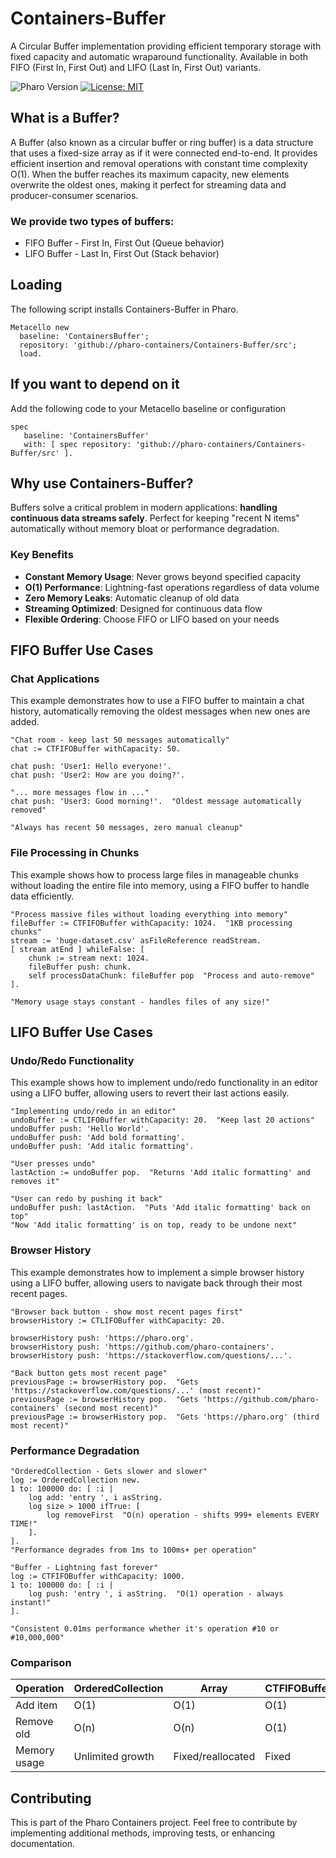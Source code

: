 # Containers-Buffer
A Circular Buffer implementation providing efficient temporary storage with fixed capacity and automatic wraparound functionality. Available in both FIFO (First In, First Out) and LIFO (Last In, First Out) variants.

![Pharo Version](https://img.shields.io/badge/Pharo-10+-blue)
[![License: MIT](https://img.shields.io/badge/License-MIT-green.svg)](LICENSE)

## What is a Buffer?

A Buffer (also known as a circular buffer or ring buffer) is a data structure that uses a fixed-size array as if it were connected end-to-end. It provides efficient insertion and removal operations with constant time complexity O(1). When the buffer reaches its maximum capacity, new elements overwrite the oldest ones, making it perfect for streaming data and producer-consumer scenarios.

### We provide two types of buffers:
- FIFO Buffer - First In, First Out (Queue behavior)
- LIFO Buffer - Last In, First Out (Stack behavior)

## Loading 
The following script installs Containers-Buffer in Pharo.

```smalltalk
Metacello new
  baseline: 'ContainersBuffer';
  repository: 'github://pharo-containers/Containers-Buffer/src';
  load.
```

## If you want to depend on it 

Add the following code to your Metacello baseline or configuration 

```smalltalk
spec 
   baseline: 'ContainersBuffer' 
   with: [ spec repository: 'github://pharo-containers/Containers-Buffer/src' ].
```

## Why use Containers-Buffer?
Buffers solve a critical problem in modern applications: **handling continuous data streams safely**. Perfect for keeping "recent N items" automatically without memory bloat or performance degradation.

### Key Benefits
- **Constant Memory Usage**: Never grows beyond specified capacity
- **O(1) Performance**: Lightning-fast operations regardless of data volume  
- **Zero Memory Leaks**: Automatic cleanup of old data
- **Streaming Optimized**: Designed for continuous data flow
- **Flexible Ordering**: Choose FIFO or LIFO based on your needs


## FIFO Buffer Use Cases

### Chat Applications
This example demonstrates how to use a FIFO buffer to maintain a chat history, automatically removing the oldest messages when new ones are added.

```smalltalk
"Chat room - keep last 50 messages automatically"
chat := CTFIFOBuffer withCapacity: 50.

chat push: 'User1: Hello everyone!'.
chat push: 'User2: How are you doing?'.

"... more messages flow in ..."
chat push: 'User3: Good morning!'.  "Oldest message automatically removed"

"Always has recent 50 messages, zero manual cleanup"
```

### File Processing in Chunks
This example shows how to process large files in manageable chunks without loading the entire file into memory, using a FIFO buffer to handle data efficiently.

```smalltalk
"Process massive files without loading everything into memory"
fileBuffer := CTFIFOBuffer withCapacity: 1024.  "1KB processing chunks"
stream := 'huge-dataset.csv' asFileReference readStream.
[ stream atEnd ] whileFalse: [
    chunk := stream next: 1024.
    fileBuffer push: chunk.
    self processDataChunk: fileBuffer pop  "Process and auto-remove"
].

"Memory usage stays constant - handles files of any size!"
```

## LIFO Buffer Use Cases

### Undo/Redo Functionality
This example shows how to implement undo/redo functionality in an editor using a LIFO buffer, allowing users to revert their last actions easily.

```smalltalk
"Implementing undo/redo in an editor"
undoBuffer := CTLIFOBuffer withCapacity: 20.  "Keep last 20 actions"
undoBuffer push: 'Hello World'.
undoBuffer push: 'Add bold formatting'.
undoBuffer push: 'Add italic formatting'.

"User presses undo"
lastAction := undoBuffer pop.  "Returns 'Add italic formatting' and removes it"

"User can redo by pushing it back"
undoBuffer push: lastAction.  "Puts 'Add italic formatting' back on top"
"Now 'Add italic formatting' is on top, ready to be undone next"
```

### Browser History
This example demonstrates how to implement a simple browser history using a LIFO buffer, allowing users to navigate back through their most recent pages.

```smalltalk
"Browser back button - show most recent pages first"
browserHistory := CTLIFOBuffer withCapacity: 20.

browserHistory push: 'https://pharo.org'.
browserHistory push: 'https://github.com/pharo-containers'.
browserHistory push: 'https://stackoverflow.com/questions/...'.

"Back button gets most recent page"
previousPage := browserHistory pop.  "Gets 'https://stackoverflow.com/questions/...' (most recent)"
previousPage := browserHistory pop.  "Gets 'https://github.com/pharo-containers' (second most recent)"
previousPage := browserHistory pop.  "Gets 'https://pharo.org' (third most recent)"
```


### Performance Degradation
```smalltalk
"OrderedCollection - Gets slower and slower"
log := OrderedCollection new.
1 to: 100000 do: [ :i |
    log add: 'entry ', i asString.
    log size > 1000 ifTrue: [ 
        log removeFirst  "O(n) operation - shifts 999+ elements EVERY TIME!"
    ].
].
"Performance degrades from 1ms to 100ms+ per operation"

"Buffer - Lightning fast forever"
log := CTFIFOBuffer withCapacity: 1000.
1 to: 100000 do: [ :i |
    log push: 'entry ', i asString.  "O(1) operation - always instant!"
].

"Consistent 0.01ms performance whether it's operation #10 or #10,000,000"
```
### Comparison
| Operation | OrderedCollection | Array | CTFIFOBuffer |
|-----------|------------------|--------|-------------|
| Add item | O(1) | O(1) | O(1) |
| Remove old | O(n) | O(n) | O(1) |
| Memory usage | Unlimited growth | Fixed/reallocated | Fixed |


## Contributing

This is part of the Pharo Containers project. Feel free to contribute by implementing additional methods, improving tests, or enhancing documentation.